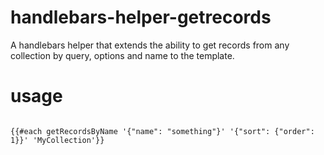 handlebars-helper-getrecords
=============================
A handlebars helper that extends the ability to get records from any collection by query, options and name to the template.

usage
======

````

{{#each getRecordsByName '{"name": "something"}' '{"sort": {"order": 1}}' 'MyCollection'}}

````